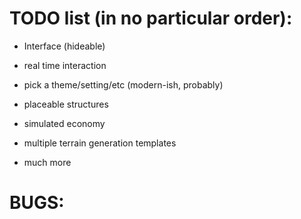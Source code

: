 # TODO list (in no particular order):

* Interface (hideable)
* real time interaction

* pick a theme/setting/etc (modern-ish, probably)
* placeable structures
* simulated economy

* multiple terrain generation templates

* much more

# BUGS:


